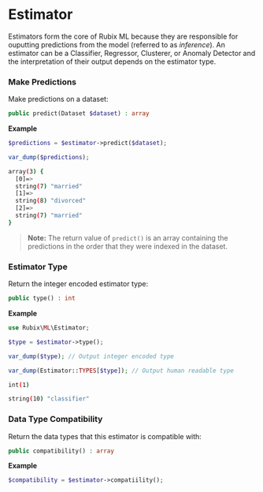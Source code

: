 # Estimator
Estimators form the core of Rubix ML because they are responsible for ouputting predictions from the model (referred to as *inference*). An estimator can be a Classifier, Regressor, Clusterer, or Anomaly Detector and the interpretation of their output depends on the estimator type.

### Make Predictions
Make predictions on a dataset:
```php
public predict(Dataset $dataset) : array
```

**Example**

```php
$predictions = $estimator->predict($dataset);

var_dump($predictions);
```

```sh
array(3) {
  [0]=>
  string(7) "married"
  [1]=>
  string(8) "divorced"
  [2]=>
  string(7) "married"
}
```

> **Note:** The return value of `predict()` is an array containing the predictions in the order that they were indexed in the dataset.

### Estimator Type
Return the integer encoded estimator type:
```php
public type() : int
```

**Example**

```php
use Rubix\ML\Estimator;

$type = $estimator->type();

var_dump($type); // Output integer encoded type

var_dump(Estimator::TYPES[$type]); // Output human readable type
```

```sh
int(1)

string(10) "classifier"
```

### Data Type Compatibility
Return the data types that this estimator is compatible with:
```php
public compatibility() : array
```

**Example**

```php
$compatibility = $estimator->compatiility();
```